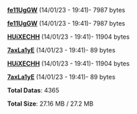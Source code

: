 [**fe11UgGW**](/data/fe11UgGW.txt) (14/01/23 - 19:41)- 7987 bytes

[**fe11UgGW**](/data/fe11UgGW.txt) (14/01/23 - 19:41)- 7987 bytes

[**HUiXECHH**](/data/HUiXECHH.txt) (14/01/23 - 19:41)- 11904 bytes

[**7axLa1yE**](/data/7axLa1yE.txt) (14/01/23 - 19:41)- 89 bytes

[**HUiXECHH**](/data/HUiXECHH.txt) (14/01/23 - 19:41)- 11904 bytes

[**7axLa1yE**](/data/7axLa1yE.txt) (14/01/23 - 19:41)- 89 bytes

**Total Datas**: 4365

**Total Size**: 27.16 MB / 27.2 MB